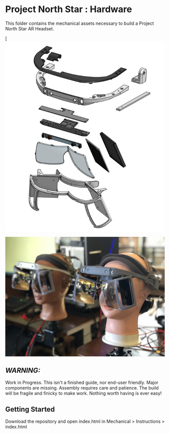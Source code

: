 # Project North Star : Hardware 

This folder contains the mechanical assets necessary to build a Project North Star AR Headset.

[![North Star Exploded View](/Mechanical/imgs/explodedview.PNG)

![Example Headset](/Mechanical/imgs/overviewbuild.jpg)

## ***WARNING:*** 

Work in Progress. This isn't a finished guide, nor end-user friendly. Major components are missing. Assembly requires care and patience. The build will be fragile and finicky to make work. Nothing worth having is ever easy!

## Getting Started

Download the repository and open index.html in Mechanical > Instructions > index.html
